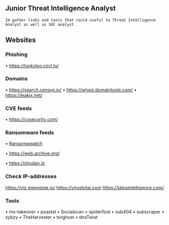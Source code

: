 ## Junior Threat Intelligence Analyst
``Im gather links and tools that could useful to Threat Intelligence Analyst as well as SOC analyst.``

## Websites

### Phishing
• https://lookyloo.circl.lu/

### Domains
• https://search.censys.io/
• https://whois.domaintools.com/
• https://leakix.net/

### CVE feeds
• https://cxsecurity.com/

### Ransomware feeds

• [Ransomwwatch](https://ransomwatch.telemetry.ltd/#/)

• https://web.archive.org/

• https://shodan.io

### Check IP-addresses
https://viz.greynoise.io/
https://virustotal.com
https://talosintelligence.com/

### Tools
• mx-takeover
• poastal
• Socialscan
• spiderfoot
• sub404
• subscraper
• sybzy
• TheHarvester
• torghost
• dnsTwist

<!--
**en0ds/en0ds** is a ✨ _special_ ✨ repository because its `README.md` (this file) appears on your GitHub profile.

Here are some ideas to get you started:

- 🔭 I’m currently working on ...
- 🌱 I’m currently learning ...
- 👯 I’m looking to collaborate on ...
- 🤔 I’m looking for help with ...
- 💬 Ask me about ...
- 📫 How to reach me: ...
- 😄 Pronouns: ...
- ⚡ Fun fact: ...
-->
